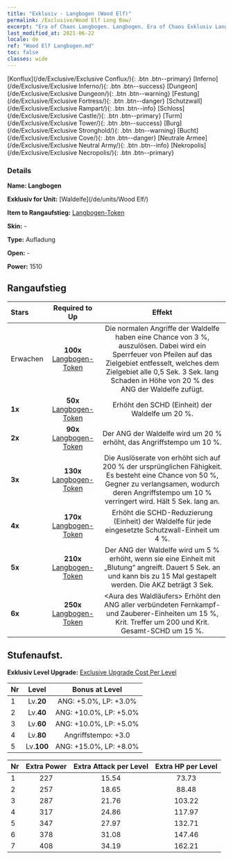 ```yaml
---
title: "Exklusiv - Langbogen (Wood Elf)"
permalink: /Exclusive/Wood Elf Long Bow/
excerpt: "Era of Chaos Langbogen. Langbogen. Era of Chaos Exklusiv Langbogen. Waldelfe Exklusiv."
last_modified_at: 2021-06-22
locale: de
ref: "Wood Elf Langbogen.md"
toc: false
classes: wide
---
```

 [Konflux](/de/Exclusive/Exclusive Conflux/){: .btn .btn--primary} [Inferno](/de/Exclusive/Exclusive Inferno/){: .btn .btn--success} [Dungeon](/de/Exclusive/Exclusive Dungeon/){: .btn .btn--warning} [Festung](/de/Exclusive/Exclusive Fortress/){: .btn .btn--danger} [Schutzwall](/de/Exclusive/Exclusive Rampart/){: .btn .btn--info} [Schloss](/de/Exclusive/Exclusive Castle/){: .btn .btn--primary} [Turm](/de/Exclusive/Exclusive Tower/){: .btn .btn--success} [Burg](/de/Exclusive/Exclusive Stronghold/){: .btn .btn--warning} [Bucht](/de/Exclusive/Exclusive Cove/){: .btn .btn--danger} [Neutrale Armee](/de/Exclusive/Exclusive Neutral Army/){: .btn .btn--info} [Nekropolis](/de/Exclusive/Exclusive Necropolis/){: .btn .btn--primary} 

### Details
 **Name: Langbogen** 

 **Exklusiv for Unit:** [Waldelfe](/de/units/Wood Elf/) 

 **Item to Rangaufstieg:** [Langbogen-Token](/ItemsDE/con_914/)

 **Skin:** -

 **Type:** Aufladung

 **Open:** -

 **Power:** 1510

## Rangaufstieg

  |     Stars    |  Required to Up | Effekt |
  |:-------------|:---------------:|:---------------:|
  |  Erwachen  | **100x** [Langbogen-Token](/ItemsDE/con_914/) | <Pfeilhagel> Die normalen Angriffe der Waldelfe haben eine Chance von 3 %, <Pfeilhagel> auszulösen. Dabei wird ein Sperrfeuer von Pfeilen auf das Zielgebiet entfesselt, welches dem Zielgebiet alle 0,5 Sek. 3 Sek. lang Schaden in Höhe von 20 % des ANG der Waldelfe zufügt. |
  | **1x** <i class="fas fa-star"/> | **50x** [Langbogen-Token](/ItemsDE/con_914/) | Erhöht den SCHD (Einheit) der Waldelfe um 20 %. |
  | **2x** <i class="fas fa-star"/> | **90x** [Langbogen-Token](/ItemsDE/con_914/) | Der ANG der Waldelfe wird um 20 % erhöht, das Angriffstempo um 10 %. |
  | **3x** <i class="fas fa-star"/> | **130x** [Langbogen-Token](/ItemsDE/con_914/) | Die Auslöserate von <Pfeilhagel> erhöht sich auf 200 % der ursprünglichen Fähigkeit. Es besteht eine Chance von 50 %, Gegner zu verlangsamen, wodurch deren Angriffstempo um 10 % verringert wird. Hält 5 Sek. lang an. |
  | **4x** <i class="fas fa-star"/> | **170x** [Langbogen-Token](/ItemsDE/con_914/) | Erhöht die SCHD-Reduzierung (Einheit) der Waldelfe für jede eingesetzte Schutzwall-Einheit um 4 %. |
  | **5x** <i class="fas fa-star"/> | **210x** [Langbogen-Token](/ItemsDE/con_914/) | Der ANG der Waldelfe wird um 5 % erhöht, wenn sie eine Einheit mit „Blutung“ angreift. Dauert 5 Sek. an und kann bis zu 15 Mal gestapelt werden. Die AKZ beträgt 3 Sek. |
  | **6x** <i class="fas fa-star"/> | **250x** [Langbogen-Token](/ItemsDE/con_914/) | <Aura des Waldläufers> Erhöht den ANG aller verbündeten Fernkampf- und Zauberer-Einheiten um 15 %, Krit. Treffer um 200 und Krit. Gesamt-SCHD um 15 %. |


## Stufenaufst.
 **Exklusiv Level Upgrade:** [Exclusive Upgrade Cost Per Level](/Exclusive/ExclusiveUpgradeCostPerLevel/)

  |  Nr  |   Level  | Bonus at Level |
  |:-----|:--------:|:--------------:|
  | 1 | Lv.**20** | ANG: +5.0%, LP: +3.0% |
  | 2 | Lv.**40** | ANG: +10.0%, LP: +5.0% |
  | 3 | Lv.**60** | ANG: +10.0%, LP: +5.0% |
  | 4 | Lv.**80** | Angriffstempo: +3.0 |
  | 5 | Lv.**100** | ANG: +15.0%, LP: +8.0% |


  |  Nr  |  Extra Power | Extra Attack per Level | Extra HP per Level |
  |:-----|:--------:|:--------:|:--------:|
  | 1 | 227 | 15.54 | 73.73 |
  | 2 | 257 | 18.65 | 88.48 |
  | 3 | 287 | 21.76 | 103.22 |
  | 4 | 317 | 24.86 | 117.97 |
  | 5 | 347 | 27.97 | 132.71 |
  | 6 | 378 | 31.08 | 147.46 |
  | 7 | 408 | 34.19 | 162.21 |



